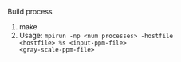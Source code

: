 Build process
1. make
2. Usage: <code>mpirun -np \<num processes\> -hostfile \<hostfile\> %s \<input-ppm-file\> \<gray-scale-ppm-file\></code>

